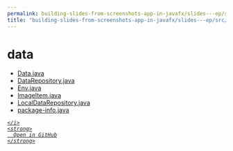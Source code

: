 ```yaml
---
permalink: building-slides-from-screenshots-app-in-javafx/slides---ep/src/main/java/engineer/mathsoftware/blog/slides/data
title: "building-slides-from-screenshots-app-in-javafx/slides---ep/src/main/java/engineer/mathsoftware/blog/slides/data"
---
```


# data
<ul>
  <li>
    <a href="Data.java">
      Data.java
    </a>
  </li>
  <li>
    <a href="DataRepository.java">
      DataRepository.java
    </a>
  </li>
  <li>
    <a href="Env.java">
      Env.java
    </a>
  </li>
  <li>
    <a href="ImageItem.java">
      ImageItem.java
    </a>
  </li>
  <li>
    <a href="LocalDataRepository.java">
      LocalDataRepository.java
    </a>
  </li>
  <li>
    <a href="package-info.java">
      package-info.java
    </a>
  </li>
</ul>
<div class="social open-gh-btn my-4">
  <a class="btn btn-github" href="https://github.com/tobiasbriones/blog/tree/main/swe/dev/java/javafx/drawing/productivity/building-slides-from-screenshots-app-in-javafx/slides---ep/src/main/java/engineer/mathsoftware/blog/slides/data" target="_blank">
    <i class="fab fa-github">
      
    </i>
    <strong>
      Open in GitHub
    </strong>
  </a>
</div>